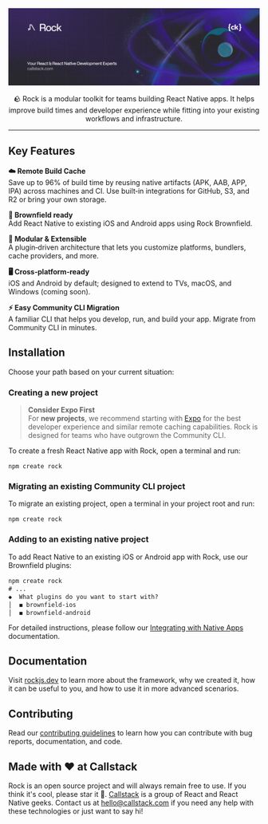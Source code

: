 <a href="https://www.callstack.com/open-source?utm_campaign=generic&utm_source=github&utm_medium=referral&utm_content=rock" align="center">
  <picture>
    <img alt="Rock" src="banner.jpg">
  </picture>
</a>
<p align="center">
  🪨 Rock is a modular toolkit for teams building React Native apps. It helps improve build times and developer experience while fitting into your existing workflows and infrastructure.
</p>

---

## Key Features

**☁️ Remote Build Cache**  
Save up to 96% of build time by reusing native artifacts (APK, AAB, APP, IPA) across machines and CI. Use built‑in integrations for GitHub, S3, and R2 or bring your own storage.

**🔗 Brownfield ready**  
Add React Native to existing iOS and Android apps using Rock Brownfield.

**🔌 Modular & Extensible**  
A plugin‑driven architecture that lets you customize platforms, bundlers, cache providers, and more.

**🖥️ Cross‑platform‑ready**  
iOS and Android by default; designed to extend to TVs, macOS, and Windows (coming soon).

**⚡ Easy Community CLI Migration**  
A familiar CLI that helps you develop, run, and build your app. Migrate from Community CLI in minutes.

## Installation

Choose your path based on your current situation:

### Creating a new project

> **Consider Expo First**  
> For **new projects**, we recommend starting with [Expo](https://expo.dev) for the best developer experience and similar remote caching capabilities. Rock is designed for teams who have outgrown the Community CLI.

To create a fresh React Native app with Rock, open a terminal and run:

```shell
npm create rock
```

### Migrating an existing Community CLI project

To migrate an existing project, open a terminal in your project root and run:

```shell
npm create rock
```

### Adding to an existing native project

To add React Native to an existing iOS or Android app with Rock, use our Brownfield plugins:

```shell
npm create rock
# ...
◆  What plugins do you want to start with?
│  ◼ brownfield-ios
│  ◼ brownfield-android
```

For detailed instructions, please follow our [Integrating with Native Apps](https://rockjs.dev/docs/brownfield/intro) documentation.

## Documentation

Visit [rockjs.dev](https://rockjs.dev) to learn more about the framework, why we created it, how it can be useful to you, and how to use it in more advanced scenarios.

## Contributing

Read our [contributing guidelines](CONTRIBUTING.md) to learn how you can contribute with bug reports, documentation, and code.

## Made with ❤️ at Callstack

Rock is an open source project and will always remain free to use. If you think it's cool, please star it 🌟. [Callstack](https://www.callstack.com/?utm_source=github.com&utm_medium=referral&utm_campaign=rock&utm_term=readme-with-love) is a group of React and React Native geeks. Contact us at [hello@callstack.com](mailto:hello@callstack.com) if you need any help with these technologies or just want to say hi!
